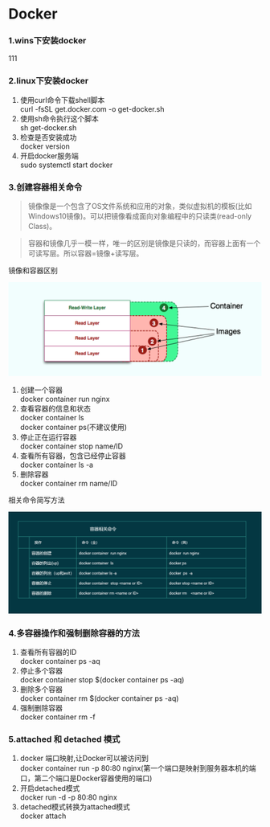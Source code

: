 # Docker

### 1.wins下安装docker

111

### 2.linux下安装docker
 
 1. 使用curl命令下载shell脚本<br/>
    curl -fsSL get.docker.com -o get-docker.sh
 2. 使用sh命令执行这个脚本<br/>
    sh get-docker.sh
 3. 检查是否安装成功<br/>
    docker version
 4. 开启docker服务端<br/>
    sudo systemctl start docker

### 3.创建容器相关命令

> 镜像像是一个包含了OS文件系统和应用的对象，类似虚拟机的模板(比如Windows10镜像)。可以把镜像看成面向对象编程中的只读类(read-only Class)。

> 容器和镜像几乎一模一样，唯一的区别是镜像是只读的，而容器上面有一个可读写层。所以容器=镜像+读写层。

镜像和容器区别

![](https://github.com/tianshaojun/Docker/blob/master/img/01.jpg)

 1. 创建一个容器<br/>
    docker container run nginx
 2. 查看容器的信息和状态<br/>
    docker container ls<br/>
    docker container ps(不建议使用)
 3. 停止正在运行容器<br/>
    docker container stop name/ID
 4. 查看所有容器，包含已经停止容器<br/>
    docker container ls -a
 5. 删除容器<br/>
    docker container rm name/ID

相关命令简写方法

![](https://github.com/tianshaojun/Docker/blob/master/img/02.png)

### 4.多容器操作和强制删除容器的方法

 1. 查看所有容器的ID<br/>
    docker container ps -aq
 2. 停止多个容器<br/>
    docker container stop $(docker container ps -aq)
 3. 删除多个容器<br/>
    docker container rm $(docker container ps -aq)
 4. 强制删除容器<br/>
    docker container rm <ID or Image Name> -f

### 5.attached 和 detached 模式

 1. docker 端口映射,让Docker可以被访问到<br/>
    docker container run -p 80:80 nginx(第一个端口是映射到服务器本机的端口，第二个端口是Docker容器使用的端口)
 2. 开启detached模式<br/>
    docker run -d -p 80:80 nginx
 3. detached模式转换为attached模式<br/>
    docker attach <ID or Image Name>
 




 
 
 
 

